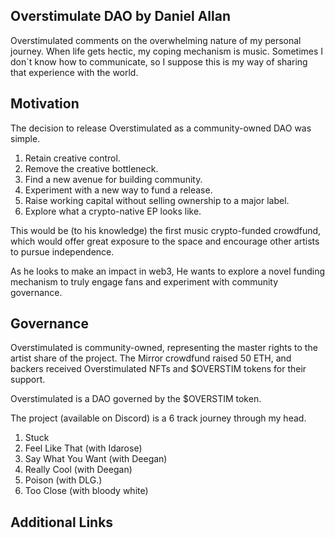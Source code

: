 ## Overstimulate DAO by Daniel Allan


Overstimulated comments on the overwhelming nature of my personal journey. When life gets hectic, my coping mechanism is music. Sometimes I don`t know how to communicate, so I suppose this is my way of sharing that experience with the world.

## Motivation

The decision to release Overstimulated as a community-owned DAO was simple.

1. Retain creative control.
1. Remove the creative bottleneck.
1. Find a new avenue for building community.
1. Experiment with a new way to fund a release.
1. Raise working capital without selling ownership to a major label.
1. Explore what a crypto-native EP looks like.

This would be (to his knowledge) the first music crypto-funded crowdfund, which would offer great exposure to the space and encourage other artists to pursue independence.

As he looks to make an impact in web3, He wants to explore a novel funding mechanism to truly engage fans and experiment with community governance.


## Governance

Overstimulated is community-owned, representing the master rights to the artist share of the project. The Mirror crowdfund raised 50 ETH, and backers received Overstimulated NFTs and $OVERSTIM tokens for their support.

Overstimulated is a DAO governed by the $OVERSTIM token.

The project (available on Discord) is a 6 track journey through my head.

1. Stuck
1. Feel Like That (with Idarose)
1. Say What You Want (with Deegan)
1. Really Cool (with Deegan)
1. Poison (with DLG.)
1. Too Close (with bloody white)


## Additional Links

